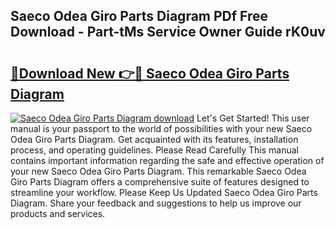 ## Saeco Odea Giro Parts Diagram PDf Free Download - Part-tMs Service Owner Guide rK0uv

# <h2><a href="http://dfu577x.blite.top/?on=Saeco+Odea+Giro+Parts+Diagram">🔗Download New 👉🔴 Saeco Odea Giro Parts Diagram</a></h2>

[![Saeco Odea Giro Parts Diagram download](https://i.imgur.com/lujVjoI.png)](http://dfu577x.blite.top/?on=Saeco+Odea+Giro+Parts+Diagram)
Let's Get Started! This user manual is your passport to the world of possibilities with your new Saeco Odea Giro Parts Diagram. Get acquainted with its features, installation process, and operating guidelines. Please Read Carefully This manual contains important information regarding the safe and effective operation of your new Saeco Odea Giro Parts Diagram. This remarkable Saeco Odea Giro Parts Diagram offers a comprehensive suite of features designed to streamline your workflow. Please Keep Us Updated Saeco Odea Giro Parts Diagram. Share your feedback and suggestions to help us improve our products and services.

